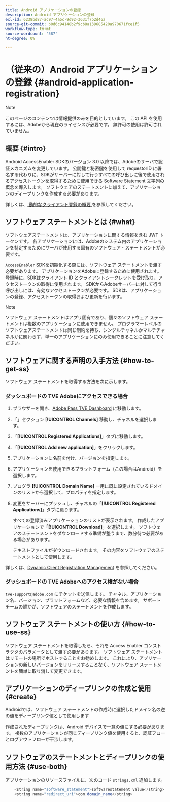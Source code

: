 ```yaml
---
title: Android アプリケーションの登録
description: Android アプリケーションの登録
exl-id: 6238bd87-ac97-4a5c-9d92-3631f7b2d46a
source-git-commit: b0d6c94148b2f9cb8a139685420a970671fce1f5
workflow-type: tm+mt
source-wordcount: '587'
ht-degree: 0%

---
```


# （従来の）Android アプリケーションの登録 {#android-application-registration}

>[!NOTE]
>
>このページのコンテンツは情報提供のみを目的としています。 この API を使用するには、Adobeから現在のライセンスが必要です。 無許可の使用は許可されていません。

## 概要 {#intro}

Android AccessEnabler SDKのバージョン 3.0 以降では、Adobeのサーバで認証メカニズムを変更しています。 公開鍵と秘密鍵を使用して requestorID に署名する代わりに、SDKがサーバーに対して行うすべての呼び出しに後で使用されるアクセストークンを取得するために使用できる Software Statement 文字列の概念を導入します。 ソフトウェアのステートメントに加えて、アプリケーションのディープリンクを作成する必要があります。

詳しくは、[ 動的なクライアント登録の概要 ](../../../rest-apis/rest-api-dcr/dynamic-client-registration-overview.md) を参照してください。

## ソフトウェア ステートメントとは {#what}

ソフトウェアステートメントは、アプリケーションに関する情報を含む JWT トークンです。 各アプリケーションには、Adobeのシステム内のアプリケーションを特定するためにサーバが使用する固有のソフトウェア・ステートメントが必要です。

`AccessEnabler` SDKを初期化する際には、ソフトウェア ステートメントを渡す必要があります。 アプリケーションをAdobeに登録するために使用されます。 登録時に、SDKはクライアント ID とクライアントシークレットを受け取り、アクセストークンの取得に使用されます。 SDKからAdobeサーバーに対して行う呼び出しには、有効なアクセストークンが必要です。 SDKは、アプリケーションの登録、アクセストークンの取得および更新を行います。

>[!NOTE]
>
>ソフトウェア ステートメントはアプリ固有であり、個々のソフトウェア ステートメントは複数のアプリケーションに使用できません。 プログラマーレベルのソフトウェアステートメントは同じ制約を持ち、シングルチャネルかマルチチャネルかに関わらず、単一のアプリケーションにのみ使用できることに注意してください。

## ソフトウェアに関する声明の入手方法 {#how-to-get-ss}

ソフトウェア ステートメントを取得する方法を次に示します。

### ダッシュボードの TVE Adobeにアクセスできる場合

1. ブラウザーを開き、[Adobe Pass TVE Dashboard](https://experience.adobe.com/#/pass/authentication) に移動します。

1. 「」セクション **[!UICONTROL Channels]** 移動し、チャネルを選択します。

1. 「**[!UICONTROL Registered Applications]**」タブに移動します。

1. 「**[!UICONTROL Add new application]**」をクリックします。

1. アプリケーションに名前を付け、バージョンを指定します。

1. アプリケーションを使用できるプラットフォーム（この場合はAndroid）を選択します。

1. プログラ **[!UICONTROL Domain Name]** ー用に既に設定されているドメインのリストから選択して、プロパティを指定します。

1. 変更をサーバーにプッシュし、チャネルの「**[!UICONTROL Registered Applications]**」タブに戻ります。

   すべての登録済みアプリケーションのリストが表示されます。 作成したアプリケーションで「**[!UICONTROL Download]**」を選択します。 ソフトウェアのステートメントをダウンロードする準備が整うまで、数分待つ必要がある場合があります。

   テキストファイルがダウンロードされます。 その内容をソフトウェアのステートメントとして使用します。

詳しくは、[Dynamic Client Registration Management](../../../rest-apis/rest-api-dcr/dynamic-client-registration-overview.md#dynamic-client-registration-management) を参照してください。

### ダッシュボードの TVE Adobeへのアクセス権がない場合

`tve-support@adobe.com` にチケットを送信します。 チャネル、アプリケーション名、バージョン、プラットフォームなど、必要な情報を含めます。 サポートチームの誰かが、ソフトウェアのステートメントを作成します。

## ソフトウェア ステートメントの使い方 {#how-to-use-ss}

ソフトウェア ステートメントを取得したら、それを Access Enabler コンストラクタのパラメータとして渡す必要があります。 ソフトウェア ステートメントはリモートの場所でホストすることをお勧めします。 これにより、アプリケーションの新しいバージョンをリリースすることなく、ソフトウェア ステートメントを簡単に取り消して変更できます。

## アプリケーションのディープリンクの作成と使用 {#create}

Androidでは、ソフトウェア ステートメントの作成時に選択したドメイン名の逆の値をディープリンク値として使用します

作成されたディープリンクは、Android デバイスで一意の値にする必要があります。 複数のアプリケーションが同じディープリンク値を使用すると、認証フローとログアウトフローが干渉します。

## ソフトウェアのステートメントとディープリンクの使用方法 {#use-both}

アプリケーションのリソースファイルに、次のコード `strings.xml` 追加します。

```JAVA
    <string name="software_statement">softwarestatement value</string>
    <string name="redirect_uri">com.domain_name</string>
```
